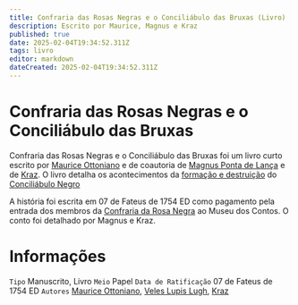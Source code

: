 ```yaml
---
title: Confraria das Rosas Negras e o Conciliábulo das Bruxas (Livro)
description: Escrito por Maurice, Magnus e Kraz
published: true
date: 2025-02-04T19:34:52.311Z
tags: livro
editor: markdown
dateCreated: 2025-02-04T19:34:52.311Z
---
```


# Confraria das Rosas Negras e o Conciliábulo das Bruxas
Confraria das Rosas Negras e o Conciliábulo das Bruxas foi um livro curto escrito por [Maurice Ottoniano](/individuos/maurice-ottoniano) e de coautoria de [Magnus Ponta de Lança](/individuos/personagens-de-jogadores/magnus-ponta-de-lanca) e de [Kraz](/individuos/personagens-de-jogadores/saile). O livro detalha os acontecimentos da [formação e destruição](/capitulos/capitulo-03-a-bruxa-do-pantano) do [Conciliábulo Negro](/faccoes/faccoes-independentes/conciliabulo-negro)

A história foi escrita em 07 de Fateus de 1754 ED como pagamento pela entrada dos membros da [Confraria da Rosa Negra](/faccoes/faccoes-independentes/confraria-da-rosa-negra) ao Museu dos Contos. O conto foi detalhado por Magnus e Kraz.

# Informações
`Tipo` Manuscrito, Livro
`Meio` Papel 
`Data de Ratificação` 07 de Fateus de 1754 ED
`Autores` [Maurice Ottoniano](/individuos/maurice-ottoniano), [Veles Lupis Lugh](/individuos/personagens-de-jogadores/veles-lupis-lugh), [Kraz](/individuos/personagens-de-jogadores/saile)
